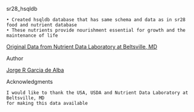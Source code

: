 sr28_hsqldb

    • Created hsqldb database that has same schema and data as in sr28 food and nutrient database
    • These nutrients provide nourishment essential for growth and the maintenance of life
     
   [Original Data from Nutrient Data Laboratory at Beltsville, MD](https://www.ars.usda.gov/northeast-area/beltsville-md-bhnrc/beltsville-human-nutrition-research-center/nutrient-data-laboratory/docs/sr28-download-files/ "")

Author

[Jorge R Garcia de Alba](https://xjrga.github.io "Jorge R Garcia de Alba")

Acknowledgments

    I would like to thank the USA, USDA and Nutrient Data Laboratory at Beltsville, MD 
    for making this data available
